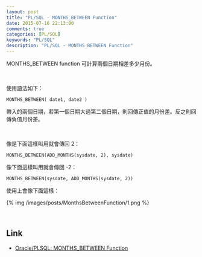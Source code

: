 ```yaml
---
layout: post
title: "PL/SQL - MONTHS_BETWEEN Function"
date: 2015-07-16 22:13:00
comments: true
categories: [PL/SQL]
keywords: "PL/SQL"
description: "PL/SQL - MONTHS_BETWEEN Function"
---
```


MONTHS_BETWEEN function 可計算兩個日期相差多少月份。  

<!-- More -->

<br/>


使用語法如下：  

    MONTHS_BETWEEN( date1, date2 )


帶入的兩個日期，若第一個日期大過第二個日期，則回傳正值的月份差。反之則回傳負值月份差。  

<br/>

像是下面這樣叫用就會傳回 2：  

    MONTHS_BETWEEN(ADD_MONTHS(sysdate, 2), sysdate)


像下面這樣叫用就會傳回 -2：  

    MONTHS_BETWEEN(sysdate, ADD_MONTHS(sysdate, 2))


使用上會像下面這樣：  

{% img /images/posts/MonthsBetweenFunction/1.png %}

<br/>

Link
----
* [Oracle/PLSQL: MONTHS_BETWEEN Function](http://www.techonthenet.com/oracle/functions/months_between.php)
